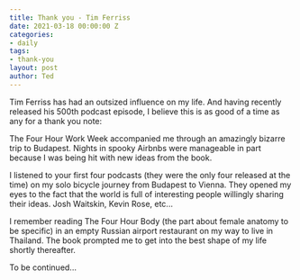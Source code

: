 ```yaml
---
title: Thank you - Tim Ferriss 
date: 2021-03-18 00:00:00 Z
categories:
- daily
tags:
- thank-you
layout: post
author: Ted
---
```


Tim Ferriss has had an outsized influence on my life. And having recently released his 500th podcast episode, I believe this is as good of a time as any for a thank you note:

The Four Hour Work Week accompanied me through an amazingly bizarre trip to Budapest. Nights in spooky Airbnbs were manageable in part because I was being hit with new ideas from the book.

I listened to your first four podcasts (they were the only four released at the time) on my solo bicycle journey from Budapest to Vienna. They opened my eyes to the fact that the world is full of interesting people willingly sharing their ideas. Josh Waitskin, Kevin Rose, etc...

I remember reading The Four Hour Body (the part about female anatomy to be specific) in an empty Russian airport restaurant on my way to live in Thailand. The book prompted me to get into the best shape of my life shortly thereafter. 

To be continued...
